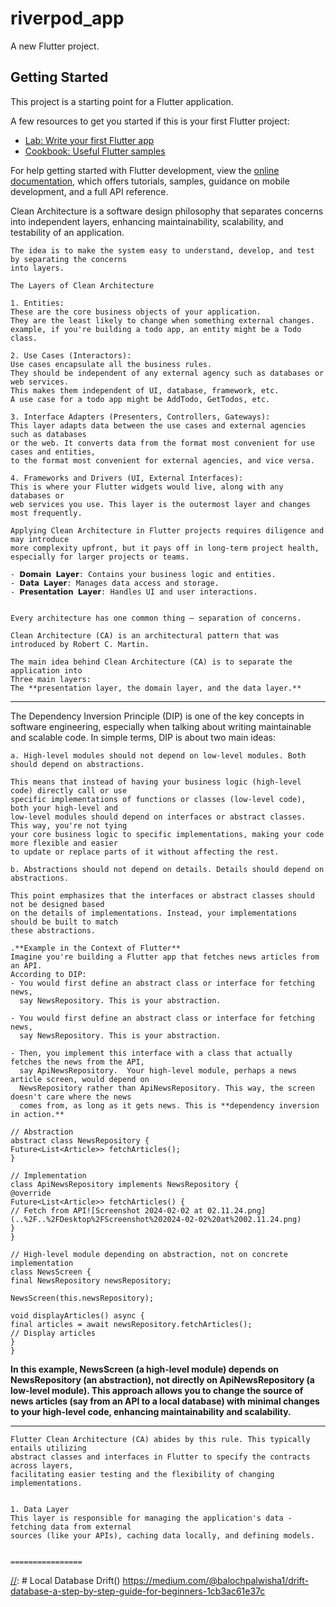 # riverpod_app

A new Flutter project.

## Getting Started

This project is a starting point for a Flutter application.

A few resources to get you started if this is your first Flutter project:

- [Lab: Write your first Flutter app](https://docs.flutter.dev/get-started/codelab)
- [Cookbook: Useful Flutter samples](https://docs.flutter.dev/cookbook)

For help getting started with Flutter development, view the
[online documentation](https://docs.flutter.dev/), which offers tutorials,
samples, guidance on mobile development, and a full API reference.

[//]: # (    Clean Code)
    Clean Architecture is a software design philosophy that separates concerns 
    into independent layers, enhancing maintainability,
    scalability, and testability of an application. 

    The idea is to make the system easy to understand, develop, and test by separating the concerns 
    into layers.

    The Layers of Clean Architecture

    1. Entities:
    These are the core business objects of your application. 
    They are the least likely to change when something external changes. 
    example, if you're building a todo app, an entity might be a Todo class.

    2. Use Cases (Interactors):
    Use cases encapsulate all the business rules. 
    They should be independent of any external agency such as databases or web services. 
    This makes them independent of UI, database, framework, etc. 
    A use case for a todo app might be AddTodo, GetTodos, etc.
    
    3. Interface Adapters (Presenters, Controllers, Gateways): 
    This layer adapts data between the use cases and external agencies such as databases 
    or the web. It converts data from the format most convenient for use cases and entities, 
    to the format most convenient for external agencies, and vice versa.

    4. Frameworks and Drivers (UI, External Interfaces):
    This is where your Flutter widgets would live, along with any databases or 
    web services you use. This layer is the outermost layer and changes most frequently.

    Applying Clean Architecture in Flutter projects requires diligence and may introduce 
    more complexity upfront, but it pays off in long-term project health,
    especially for larger projects or teams.

    - 𝗗𝗼𝗺𝗮𝗶𝗻 𝗟𝗮𝘆𝗲𝗿: Contains your business logic and entities.
    - 𝗗𝗮𝘁𝗮 𝗟𝗮𝘆𝗲𝗿: Manages data access and storage.
    - 𝗣𝗿𝗲𝘀𝗲𝗻𝘁𝗮𝘁𝗶𝗼𝗻 𝗟𝗮𝘆𝗲𝗿: Handles UI and user interactions.


    Every architecture has one common thing — separation of concerns.

    Clean Architecture (CA) is an architectural pattern that was introduced by Robert C. Martin.

    The main idea behind Clean Architecture (CA) is to separate the application into 
    Three main layers:
    The **presentation layer, the domain layer, and the data layer.**

******************************************************************

[//]: # (DIP: Depency of Inversion)
    The Dependency Inversion Principle (DIP) is one of the key concepts in software engineering, especially when talking about writing maintainable and scalable code. In simple terms, DIP is about two main ideas:
    
    a. High-level modules should not depend on low-level modules. Both should depend on abstractions.

    This means that instead of having your business logic (high-level code) directly call or use 
    specific implementations of functions or classes (low-level code), both your high-level and 
    low-level modules should depend on interfaces or abstract classes. This way, you're not tying
    your core business logic to specific implementations, making your code more flexible and easier 
    to update or replace parts of it without affecting the rest.

    b. Abstractions should not depend on details. Details should depend on abstractions.

    This point emphasizes that the interfaces or abstract classes should not be designed based 
    on the details of implementations. Instead, your implementations should be built to match 
    these abstractions.

    .**Example in the Context of Flutter**
    Imagine you're building a Flutter app that fetches news articles from an API. 
    According to DIP:
    - You would first define an abstract class or interface for fetching news, 
      say NewsRepository. This is your abstraction.

    - You would first define an abstract class or interface for fetching news,
      say NewsRepository. This is your abstraction.

    - Then, you implement this interface with a class that actually fetches the news from the API,
      say ApiNewsRepository.  Your high-level module, perhaps a news article screen, would depend on
      NewsRepository rather than ApiNewsRepository. This way, the screen doesn't care where the news
      comes from, as long as it gets news. This is **dependency inversion in action.**

    // Abstraction
    abstract class NewsRepository {
    Future<List<Article>> fetchArticles();
    }
    
    // Implementation
    class ApiNewsRepository implements NewsRepository {
    @override
    Future<List<Article>> fetchArticles() {
    // Fetch from API![Screenshot 2024-02-02 at 02.11.24.png](..%2F..%2FDesktop%2FScreenshot%202024-02-02%20at%2002.11.24.png)
    }
    }
    
    // High-level module depending on abstraction, not on concrete implementation
    class NewsScreen {
    final NewsRepository newsRepository;
    
    NewsScreen(this.newsRepository);
    
    void displayArticles() async {
    final articles = await newsRepository.fetchArticles();
    // Display articles
    }
    }

**In this example, NewsScreen (a high-level module) depends on NewsRepository (an abstraction), 
    not directly on ApiNewsRepository (a low-level module). This approach allows you to change
    the source of news articles (say from an API to a local database) with minimal changes 
    to your high-level code, enhancing maintainability and scalability.**

******************************************************************
    Flutter Clean Architecture (CA) abides by this rule. This typically entails utilizing
    abstract classes and interfaces in Flutter to specify the contracts across layers,
    facilitating easier testing and the flexibility of changing implementations.

    
    1. Data Layer
    This layer is responsible for managing the application's data - fetching data from external
    sources (like your APIs), caching data locally, and defining models.


    ================

[//]: # Local Database Drift()
https://medium.com/@balochpalwisha1/drift-database-a-step-by-step-guide-for-beginners-1cb3ac61e37c


















